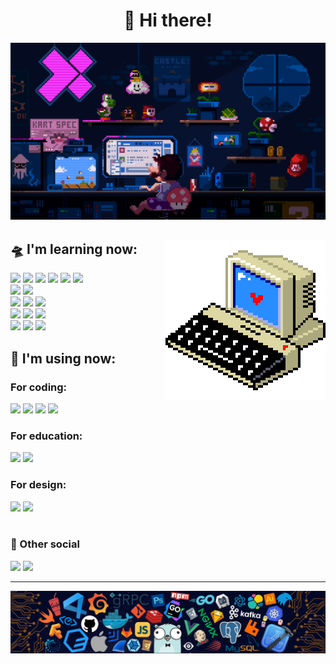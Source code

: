 <div id="header", align="center">
    <h1>👾 Hi there!</h1>
    <img src="./coding.gif"/>
</div>



<div id="learn">
    <img src="./computer.webp" align="right">
    <h2>🛸 I'm learning now:</h2>
    <img src="https://img.shields.io/badge/assembly%20script-%23000000.svg?style=for-the-badge&logo=assemblyscript&logoColor=white">
    <img src="https://img.shields.io/badge/c-%2300599C.svg?style=for-the-badge&logo=c&logoColor=white"/>
    <img src="https://img.shields.io/badge/c++-%2300599C.svg?style=for-the-badge&logo=c%2B%2B&logoColor=white"/>
    <img src="https://img.shields.io/badge/python-3670A0?style=for-the-badge&logo=python&logoColor=ffdd54"/>
    <img src="https://img.shields.io/badge/Go-00ADD8?style=for-the-badge&logo=go&logoColor=white"/>
    <img src="https://img.shields.io/badge/Haskell-5D4F85?style=for-the-badge&logo=haskell&logoColor=white"/>
    <br>
    <img src="https://img.shields.io/badge/Docker-2CA5E0?style=for-the-badge&logo=docker&logoColor=white"/>
    <img src="https://img.shields.io/badge/kubernetes-326ce5.svg?&style=for-the-badge&logo=kubernetes&logoColor=white"/>
    <br>
    <img src="https://img.shields.io/badge/Django-092E20?style=for-the-badge&logo=django&logoColor=green"/>
    <img src="https://img.shields.io/badge/fastapi-109989?style=for-the-badge&logo=FASTAPI&logoColor=white"/>
    <img src="https://img.shields.io/badge/Jupyter-F37626.svg?&style=for-the-badge&logo=Jupyter&logoColor=white"/>
    <br>
    <img src="https://img.shields.io/badge/numpy-%23013243.svg?style=for-the-badge&logo=numpy&logoColor=white"/>
    <img src="https://img.shields.io/badge/pandas-%23150458.svg?style=for-the-badge&logo=pandas&logoColor=white"/>
    <img src="https://img.shields.io/badge/Matplotlib-%23ffffff.svg?style=for-the-badge&logo=Matplotlib&logoColor=black"/>
    <br>
    <img src="https://img.shields.io/badge/postgres-%23316192.svg?style=for-the-badge&logo=postgresql&logoColor=white">
    <img src="https://img.shields.io/badge/MySQL-005C84?style=for-the-badge&logo=mysql&logoColor=white"/>
    <img src="https://img.shields.io/badge/Sqlite-003B57?style=for-the-badge&logo=sqlite&logoColor=white"/>
</div>

<div id="use">
    <h2>🚀 I'm using now:</h2> 
    <h3>For coding:</h3>
    <img src="https://img.shields.io/badge/Arch%20Linux-1793D1?logo=arch-linux&logoColor=fff&style=for-the-badge"/>
    <img src="https://img.shields.io/badge/NeoVim-%2357A143.svg?&style=for-the-badge&logo=neovim&logoColor=white"/>
    <img src="https://img.shields.io/badge/Emacs-%237F5AB6.svg?&style=for-the-badge&logo=gnu-emacs&logoColor=white"/>
    <img src="https://img.shields.io/badge/Arduino_IDE-00979D?style=for-the-badge&logo=arduino&logoColor=white"/>
    <h3>For education:</h3>
    <img src="https://img.shields.io/badge/YouTube-FF0000?style=for-the-badge&logo=youtube&logoColor=white" />
    <img src="https://img.shields.io/badge/Wolfram-DD1100?&style=for-the-badge&logo=Wolfram&logoColor=white" />
    <h3>For design:</h3>
    <img src="https://img.shields.io/badge/Figma-F24E1E?style=for-the-badge&logo=figma&logoColor=white">
    <img src="https://img.shields.io/badge/Krita-203759?style=for-the-badge&logo=krita&logoColor=EEF37B">
</div>

<br>
<div id="social">
    <h3>📡 Other social</h3>
    <a href="https://leetcode.com/codemorph/"><img src="https://img.shields.io/badge/LeetCode-000000?style=for-the-badge&logo=LeetCode&logoColor=#d16c06"/></a>
    <a href="https://codeforces.com/profile/codemorph"><img src="https://img.shields.io/badge/Codeforces-445f9d?style=for-the-badge&logo=Codeforces&logoColor=white"/></a>
</div>

<hr>
<img src="./banner.png" align="center"/>

